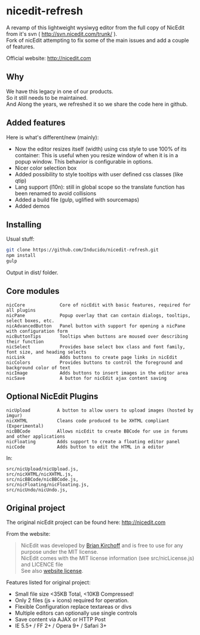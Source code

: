 nicedit-refresh
================

A revamp of this lightweight wysiwyg editor from the full copy of NicEdit from it's svn ( http://svn.nicedit.com/trunk/ ).  
Fork of nicEdit attempting to fix some of the main issues and add a couple of features.

Official website: http://nicedit.com


## Why

We have this legacy in one of our products.  
So it still needs to be maintained.  
And Along the years, we refreshed it so we share the code here in github.

## Added features

Here is what's different/new (mainly):

- Now the editor resizes itself (width) using css style to use 100% of its container: 
  This is useful when you resize window of when it is in a popup window. This behavior is configurable in options. 
- Nicer color selection box 
- Added possibility to style tooltips with user defined css classes (like qtip)
- Lang support (l10n): still in global scope so the translate function has been renamed to avoid collisions
- Added a build file (gulp, uglified with sourcemaps)  
- Added demos

## Installing

Usual stuff:

``` bash
git clone https://github.com/Inducido/nicedit-refresh.git
npm install
gulp
```

Output in dist/ folder.


## Core modules

```
nicCore             Core of nicEdit with basic features, required for all plugins
nicPane             Popup overlay that can contain dialogs, tooltips, select boxes, etc.
nicAdvancedButton   Panel button with support for opening a nicPane with configuration form
nicButtonTips       Tooltips when buttons are moused over describing their function
nicSelect           Provides base select box class and font family, font size, and heading selects
nicLink             Adds buttons to create page links in nicEdit
nicColors           Provides buttons to control the foreground and background color of text
nicImage            Adds buttons to insert images in the editor area
nicSave             A button for nicEdit ajax content saving
```
   

## Optional NicEdit Plugins

```
nicUpload          A button to allow users to upload images (hosted by imgur)
nicXHTML           Cleans code produced to be XHTML compliant (Experimental)
nicBBCode          Allows nicEdit to create BBCode for use in forums and other applications
nicFloating        Adds support to create a floating editor panel
nicCode            Adds button to edit the HTML in a editor
```

In:

```
src/nicUpload/nicUpload.js,
src/nicXHTML/nicXHTML.js,
src/nicBBCode/nicBBCode.js,
src/nicFloating/nicFloating.js,     
src/nicUndo/nicUndo.js,
```

## Original project
The original nicEdit project can be found here: http://nicedit.com

From the website:
> NicEdit was developed by [Brian Kirchoff](http://bkirchoff.com/) and is free to use for any purpose under the MIT license.  
> NicEdit comes with the MIT license information (see src/nicLicense.js) and LICENCE file  
> See also [website license](http://nicedit.com/license.php).


Features listed for original project:

* Small file size <35KB Total, <10KB Compressed!
* Only 2 files (js + icons) required for operation.
* Flexible Configuration replace textareas or divs
* Multiple editors can optionally use single controls
* Save content via AJAX or HTTP Post
* IE 5.5+ / FF 2+ / Opera 9+ / Safari 3+

